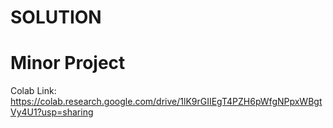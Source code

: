 # SOLUTION

# Minor Project 

Colab Link: https://colab.research.google.com/drive/1lK9rGIIEgT4PZH6pWfgNPpxWBgtVy4U1?usp=sharing

